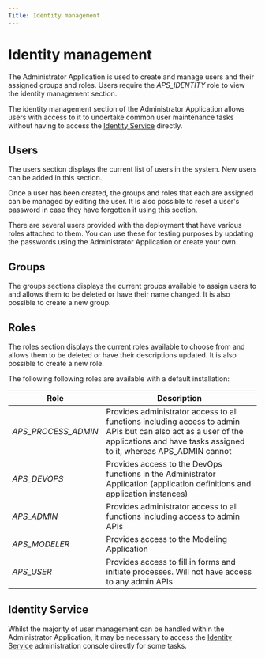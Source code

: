 ```yaml
---
Title: Identity management
--- 
```


# Identity management
The Administrator Application is used to create and manage users and their assigned groups and roles. Users require the *APS_IDENTITY* role to view the identity management section. 

The identity management section of the Administrator Application allows users with access to it to undertake common user maintenance tasks without having to access the [Identity Service](../identity/service.md) directly.

## Users
The users section displays the current list of users in the system. New users can be added in this section. 

Once a user has been created, the groups and roles that each are assigned can be managed by editing the user. It is also possible to reset a user's password in case they have forgotten it using this section. 

There are several users provided with the deployment that have various roles attached to them. You can use these for testing purposes by updating the passwords using the Administrator Application or create your own. 

## Groups
The groups sections displays the current groups available to assign users to and allows them to be deleted or have their name changed. It is also possible to create a new group.

## Roles
The roles section displays the current roles available to choose from and allows them to be deleted or have their descriptions updated. It is also possible to create a new role.

The following following roles are available with a default installation: 

| Role | Description |
| ---- | ----------- |
| *APS_PROCESS_ADMIN* |Provides administrator access to all functions including access to admin APIs but can also act as a user of the applications and have tasks assigned to it, whereas APS_ADMIN cannot | 
| *APS_DEVOPS* | Provides access to the DevOps functions in the Administrator Application (application definitions and application instances) |
| *APS_ADMIN* | Provides administrator access to all functions including access to admin APIs |
| *APS_MODELER* | Provides access to the Modeling Application |
| *APS_USER* | Provides access to fill in forms and initiate processes. Will not have access to any admin APIs | 

## Identity Service
Whilst the majority of user management can be handled within the Administrator Application, it may be necessary to access the [Identity Service](../identity/service.md) administration console directly for some tasks. 

